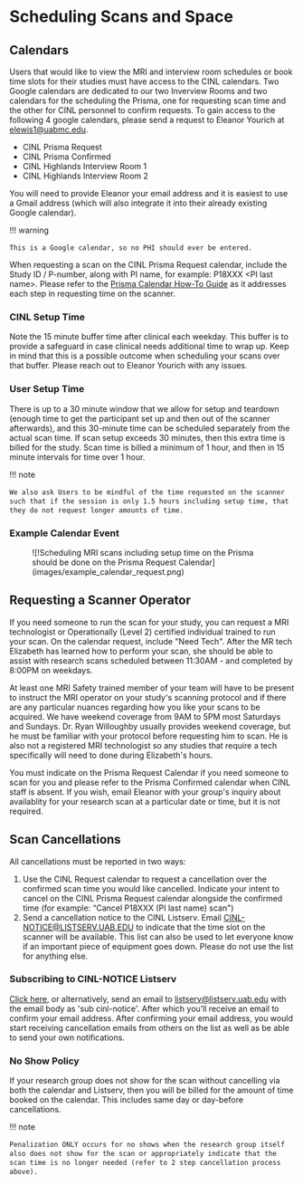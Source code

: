 # Scheduling Scans and Space

## Calendars

Users that would like to view the MRI and interview room schedules or book time slots for their studies must have access to the CINL calendars. Two Google calendars are dedicated to our two Inverview Rooms and two calendars for the scheduling the Prisma, one for requesting scan time and the other for CINL personnel to confirm requests. To gain access to the following 4 google calendars, please send a request to Eleanor Yourich at elewis1@uabmc.edu.

- CINL Prisma Request
- CINL Prisma Confirmed
- CINL Highlands Interview Room 1
- CINL Highlands Interview Room 2

You will need to provide Eleanor your email address and it is easiest to use a Gmail address (which will also integrate it into their already existing Google calendar).

!!! warning

    This is a Google calendar, so no PHI should ever be entered.

When requesting a scan on the CINL Prisma Request calendar, include the Study ID / P-number, along with PI name, for example: P18XXX \<PI last name\>. Please refer to the [Prisma Calendar How-To Guide](https://uab365.sharepoint.com/:b:/r/sites/som/circ/cinl/Shared%20Documents/Prisma%20Calendar%20How-To-rev_2.11.2022.pdf?csf=1&web=1&e=CPXahh) as it addresses each step in requesting time on the scanner.

### CINL Setup Time

Note the 15 minute buffer time after clinical each weekday. This buffer is to provide a safeguard in case clinical needs additional time to wrap up. Keep in mind that this is a possible outcome when scheduling your scans over that buffer. Please reach out to Eleanor Yourich with any issues.

### User Setup Time

There is up to a 30 minute window that we allow for setup and teardown (enough time to get the participant set up and then out of the scanner afterwards), and this 30-minute time can be scheduled separately from the actual scan time. If scan setup exceeds 30 minutes, then this extra time is billed for the study. Scan time is billed a minimum of 1 hour, and then in 15 minute intervals for time over 1 hour.

!!! note

    We also ask Users to be mindful of the time requested on the scanner such that if the session is only 1.5 hours including setup time, that they do not request longer amounts of time.

### Example Calendar Event

<!-- markdownlint-disable MD033 -->
<figure markdown="1">
![!Scheduling MRI scans including setup time on the Prisma should be done on the Prisma Request Calendar](images/example_calendar_request.png)
</figure>

## Requesting a Scanner Operator

If you need someone to run the scan for your study, you can request a MRI technologist or Operationally (Level 2) certified individual trained to run your scan. On the calendar request, include "Need Tech". After the MR tech Elizabeth has learned how to perform your scan, she should be able to assist with research scans scheduled between 11:30AM - and completed by 8:00PM on weekdays.

At least one MRI Safety trained member of your team will have to be present to instruct the MRI operator on your study's scanning protocol and if there are any particular nuances regarding how you like your scans to be acquired. We have weekend coverage from 9AM to 5PM most Saturdays and Sundays. Dr. Ryan Willoughby usually provides weekend coverage, but he must be familiar with your protocol before requesting him to scan. He is also not a registered MRI technologist so any studies that require a tech specifically will need to done during Elizabeth's hours.

You must indicate on the Prisma Request Calendar if you need someone to scan for you and please refer to the Prisma Confirmed calendar when CINL staff is absent. If you wish, email Eleanor with your group's inquiry about availablity for your research scan at a particular date or time, but it is not required.

## Scan Cancellations

All cancellations must be reported in two ways:

1. Use the CINL Request calendar to request a cancellation over the confirmed scan time you would like cancelled. Indicate your intent to cancel on the CINL Prisma Request calendar alongside the confirmed time (for example: “Cancel P18XXX (PI last name) scan")
2. Send a cancellation notice to the CINL Listserv. Email CINL-NOTICE@LISTSERV.UAB.EDU to indicate that the time slot on the scanner will be available. This list can also be used to let everyone know if an important piece of equipment goes down. Please do not use the list for anything else.

### Subscribing to CINL-NOTICE Listserv

[Click here](mailto:listserv@listserv.uab.edu?%E2%80%A8&body=sub%20cinl-notice), or alternatively, send an email to listserv@listserv.uab.edu with the email body as 'sub cinl-notice'. After which you’ll receive an email to confirm your email address. After confirming your email address, you would start receiving cancellation emails from others on the list as well as be able to send your own notifications.  

### No Show Policy

If your research group does not show for the scan without cancelling via both the calendar and Listserv, then you will be billed for the amount of time booked on the calendar. This includes same day or day-before cancellations.

!!! note

    Penalization ONLY occurs for no shows when the research group itself also does not show for the scan or appropriately indicate that the scan time is no longer needed (refer to 2 step cancellation process above).  
